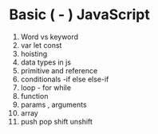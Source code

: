 Basic ( - ) JavaScript
========================
1. Word vs keyword
2. var let const
3. hoisting
4. data types in js
5. primitive and reference
6. conditionals -if else else-if
7. loop - for while
8. function
9. params , arguments
10. array
11. push pop shift unshift

